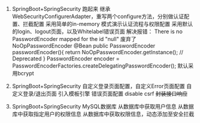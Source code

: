 1. SpringBoot+SpringSecurity 跑起来
继承 WebSecurityConfigurerAdapter，重写两个configure方法，分别做认证配置、拦截配置
采用简单的in-memory 模式演示认证流程与权限配置
采用默认的login、logout页面，以及Whitelabel错误页面
解决报错： There is no PasswordEncoder mapped for the id "null"
废弃了NoOpPasswordEncoder
@Bean
public PasswordEncoder passwordEncoder(){
    return NoOpPasswordEncoder.getInstance(); // Deprecated
}
PasswordEncoder encoder = PasswordEncoderFactories.createDelegatingPasswordEncoder();
默认采用bcrypt

2. SpringBoot+SpringSecurity 自定义登录页面配置，自定义Error页面配置
自定义登录/退出页面
引入模板引擎
错误页面配置
disable csrf
~~封装接口响应~~

3. SpringBoot+SpringSecurity MySQL数据库
从数据库中获取用户信息
从数据库中获取指定用户的权限信息
从数据库中获取权限信息，动态添加至安全拦截
